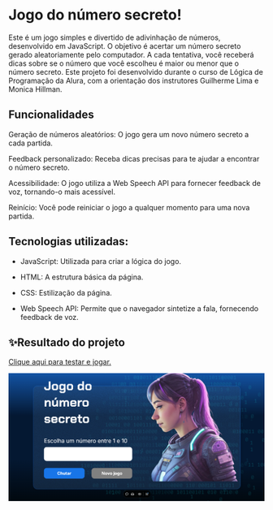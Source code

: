 # Jogo do número secreto!

Este é um jogo simples e divertido de adivinhação de números, desenvolvido em JavaScript. O objetivo é acertar um número secreto gerado aleatoriamente pelo computador. A cada tentativa, você receberá dicas sobre se o número que você escolheu é maior ou menor que o número secreto.
Este projeto foi desenvolvido durante o curso de Lógica de Programação da Alura, com a orientação dos instrutores Guilherme Lima e Monica Hillman.

## Funcionalidades

Geração de números aleatórios: O jogo gera um novo número secreto a cada partida.

Feedback personalizado: Receba dicas precisas para te ajudar a encontrar o número secreto.

Acessibilidade: O jogo utiliza a Web Speech API para fornecer feedback de voz, tornando-o mais acessível.

Reinício: Você pode reiniciar o jogo a qualquer momento para uma nova partida.

## Tecnologias utilizadas:

- JavaScript: Utilizada para criar a lógica do jogo.

- HTML: A estrutura básica da página.

- CSS: Estilização da página.

- Web Speech API: Permite que o navegador sintetize a fala, fornecendo feedback de voz.

## ✨Resultado do projeto

[Clique aqui para testar e jogar.](https://jogo-numero-secreto-chi-two.vercel.app/)

![imagem](img/resultado-jogo-numero-secreto.png)
